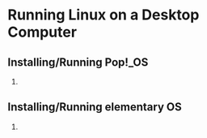 # Running Linux on a Desktop Computer

## Installing/Running Pop!_OS

1. 

## Installing/Running elementary OS

1. 
